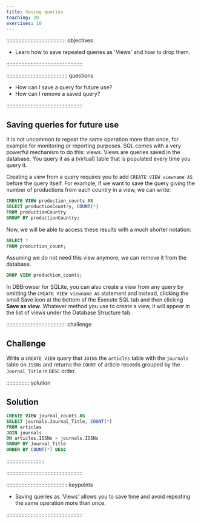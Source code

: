 ```yaml
---
title: Saving queries
teaching: 20
exercises: 10
---
```


::::::::::::::::::::::::::::::::::::::: objectives

- Learn how to save repeated queries as 'Views' and how to drop them.

::::::::::::::::::::::::::::::::::::::::::::::::::

:::::::::::::::::::::::::::::::::::::::: questions

- How can I save a query for future use?
- How can I remove a saved query?

::::::::::::::::::::::::::::::::::::::::::::::::::

## Saving queries for future use

It is not uncommon to repeat the same operation more than once, for example
for monitoring or reporting purposes. SQL comes with a very powerful mechanism
to do this: views. Views are queries saved in the database. You query it as a
(virtual) table that is populated every time you query it.

Creating a view from a query requires you to add `CREATE VIEW viewname AS`
before the query itself. For example, if we want to save the query giving
the number of productions from each country in a view, we can write:

```sql
CREATE VIEW production_counts AS
SELECT productionCountry, COUNT(*)
FROM productionCountry
GROUP BY productionCountry;
```

Now, we will be able to access these results with a much shorter notation:

```sql
SELECT *
FROM production_count;
```

Assuming we do not need this view anymore, we can remove it from the database.

```sql
DROP VIEW production_counts;
```

In DBBrowser for SQLite, you can also create a view from any query by omitting
the `CREATE VIEW viewname AS` statement and instead, clicking the small Save
icon at the bottom of the Execute SQL tab and then clicking **Save as view**.
Whatever method you use to create a view, it will appear in the list of views
under the Database Structure tab.

:::::::::::::::::::::::::::::::::::::::  challenge

## Challenge

Write a `CREATE VIEW` query that `JOINS` the `articles` table with the
`journals` table on `ISSNs` and returns the `COUNT` of article records
grouped by the `Journal_Title` in `DESC` order.

:::::::::::::::  solution

## Solution

```sql
CREATE VIEW journal_counts AS
SELECT journals.Journal_Title, COUNT(*)
FROM articles
JOIN journals
ON articles.ISSNs = journals.ISSNs
GROUP BY Journal_Title
ORDER BY COUNT(*) DESC
```

:::::::::::::::::::::::::

::::::::::::::::::::::::::::::::::::::::::::::::::

:::::::::::::::::::::::::::::::::::::::: keypoints

- Saving queries as 'Views' allows you to save time and avoid repeating the same operation more than once.

::::::::::::::::::::::::::::::::::::::::::::::::::


